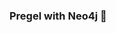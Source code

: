 ### Pregel with Neo4j 🚀



































































































































 
















































































































































































































































































































